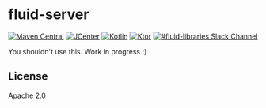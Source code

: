 fluid-server
============

[![Maven Central](https://img.shields.io/maven-central/v/io.fluidsonic.server/fluid-server?label=Maven%20Central)](https://search.maven.org/artifact/io.fluidsonic.server/fluid-server)
[![JCenter](https://img.shields.io/bintray/v/fluidsonic/kotlin/server?label=JCenter)](https://bintray.com/fluidsonic/kotlin/server)
[![Kotlin](https://img.shields.io/badge/Kotlin-1.3.61-blue.svg)](https://github.com/JetBrains/kotlin/releases/v1.3.61)
[![Ktor](https://img.shields.io/badge/Ktor-1.3.0-blue.svg)](https://github.com/ktorio/ktor/releases/tag/1.3.0)
[![#fluid-libraries Slack Channel](https://img.shields.io/badge/slack-%23fluid--libraries-543951.svg?label=Slack)](https://kotlinlang.slack.com/messages/C7UDFSVT2/)

You shouldn't use this. Work in progress :)



License
-------

Apache 2.0
